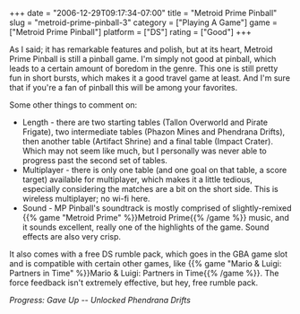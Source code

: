 +++
date = "2006-12-29T09:17:34-07:00"
title = "Metroid Prime Pinball"
slug = "metroid-prime-pinball-3"
category = ["Playing A Game"]
game = ["Metroid Prime Pinball"]
platform = ["DS"]
rating = ["Good"]
+++

As I said; it has remarkable features and polish, but at its heart, Metroid Prime Pinball is still a pinball game.  I'm simply not good at pinball, which leads to a certain amount of boredom in the genre.  This one is still pretty fun in short bursts, which makes it a good travel game at least.  And I'm sure that if you're a fan of pinball this will be among your favorites.

Some other things to comment on:

* Length - there are two starting tables (Tallon Overworld and Pirate Frigate), two intermediate tables (Phazon Mines and Phendrana Drifts), then another table (Artifact Shrine) and a final table (Impact Crater).  Which may not seem like much, but I personally was never able to progress past the second set of tables.
* Multiplayer - there is only one table (and one goal on that table, a score target) available for multiplayer, which makes it a little tedious, especially considering the matches are a bit on the short side.  This is wireless multiplayer; no wi-fi here.
* Sound - MP Pinball's soundtrack is mostly comprised of slightly-remixed {{% game "Metroid Prime" %}}Metroid Prime{{% /game %}} music, and it sounds excellent, really one of the highlights of the game.  Sound effects are also very crisp.

It also comes with a free DS rumble pack, which goes in the GBA game slot and is compatible with certain other games, like {{% game "Mario & Luigi: Partners in Time" %}}Mario & Luigi: Partners in Time{{% /game %}}.  The force feedback isn't extremely effective, but hey, free rumble pack.

<i>Progress: Gave Up -- Unlocked Phendrana Drifts</i>
